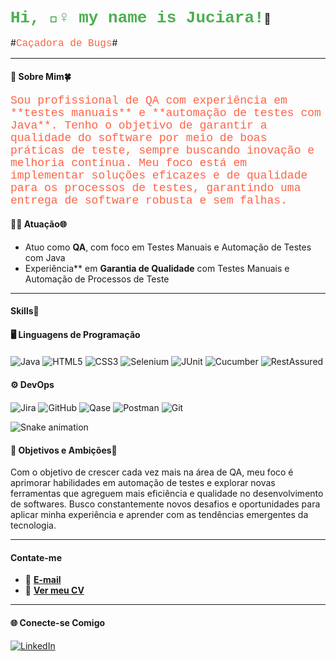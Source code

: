 ### <span style="color: #4CAF50; font-size: 26px; font-family: 'Courier New', monospace;">Hi, 🙋‍♀️ my name is Juciara!</span>💚  
#<span style="font-size: 16px; font-family: 'Courier New', monospace; color: #FF6347;">Caçadora de Bugs</span>#

---

#### 💼 Sobre Mim🍀

<p style="color: #FF6347; font-family: 'Courier New', monospace; font-size: 18px;">Sou profissional de QA com experiência em **testes manuais** e **automação de testes com Java**. Tenho o objetivo de garantir a qualidade do software por meio de boas práticas de teste, sempre buscando inovação e melhoria contínua. Meu foco está em implementar soluções eficazes e de qualidade para os processos de testes, garantindo uma entrega de software robusta e sem falhas.</p>

#### 👩‍💻 Atuação🌐

- Atuo como **QA**, com foco em Testes Manuais e Automação de Testes com Java
- Experiência** em **Garantia de Qualidade** com Testes Manuais e Automação de Processos de Teste


---
#### Skills🚀
#### 🖥️ Linguagens de Programação 

<div align="left">
  <img align="center" alt="Java" src="https://img.shields.io/badge/Java-ED8B00?style=for-the-badge&logo=openjdk&logoColor=white" />
  <img align="center" alt="HTML5" src="https://img.shields.io/badge/HTML-239120?style=for-the-badge&logo=html5&logoColor=white" />
  <img align="center" alt="CSS3" src="https://img.shields.io/badge/CSS-239120?style=for-the-badge&logo=css3&logoColor=white" />
  <img align="center" alt="Selenium" src="https://img.shields.io/badge/Selenium-43B02A?style=for-the-badge&logo=selenium&logoColor=white" />
  <img align="center" alt="JUnit" src="https://img.shields.io/badge/JUnit-25A162?style=for-the-badge&logo=junit&logoColor=white" />
  <img align="center" alt="Cucumber" src="https://img.shields.io/badge/Cucumber-23B574?style=for-the-badge&logo=cucumber&logoColor=white" />
  <img align="center" alt="RestAssured" src="https://img.shields.io/badge/RestAssured-3A5A40?style=for-the-badge&logo=rest&logoColor=white" />
</div>

#### ⚙️ DevOps 

<div align="left">
  <img align="center" alt="Jira" src="https://img.shields.io/badge/Jira-0052CC?style=for-the-badge&logo=jira&logoColor=white" />
  <img align="center" alt="GitHub" src="https://img.shields.io/badge/GitHub-181717?style=for-the-badge&logo=github&logoColor=white" />
  <img align="center" alt="Qase" src="https://img.shields.io/badge/Qase-FF6633?style=for-the-badge&logo=qase&logoColor=white" />
  <img align="center" alt="Postman" src="https://img.shields.io/badge/Postman-FF6C37?style=for-the-badge&logo=postman&logoColor=white" />
  <img align="center" alt="Git" src="https://img.shields.io/badge/Git-F1502F?style=for-the-badge&logo=git&logoColor=white" />
</div>

![Snake animation](https://github.com/LuigiGF/LuigiGF/blob/output/github-contribution-grid-snake.svg)


#### 🌱 Objetivos e Ambições🚀

Com o objetivo de crescer cada vez mais na área de QA, meu foco é aprimorar habilidades em automação de testes e explorar novas ferramentas que agreguem mais eficiência e qualidade no desenvolvimento de softwares. Busco constantemente novos desafios e oportunidades para aplicar minha experiência e aprender com as tendências emergentes da tecnologia.

---

#### Contate-me

- 📧 [**E-mail**](mailto:juciarae.c@gmail.com)
- 📄 [**Ver meu CV**](https://github.com/juciiara/juciiara/blob/main/JUCIARA%20E.pdf)

---

#### 🌐 Conecte-se Comigo

[![LinkedIn](https://img.shields.io/badge/LinkedIn-0A66C2?style=for-the-badge&logo=linkedin&logoColor=white)](https://www.linkedin.com/in/juciara-e-c/)







    
  
